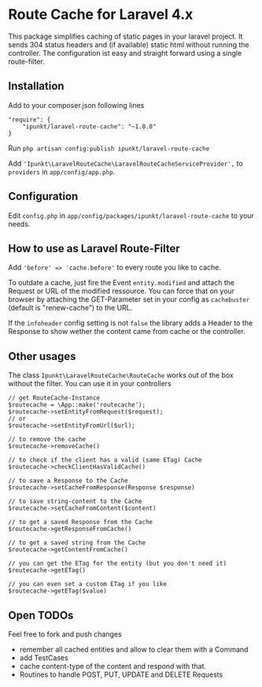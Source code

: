 # Route Cache for Laravel 4.x

This package simplifies caching of static pages in your laravel project. It sends 304 status headers and (if available) static html without running the controller. The configuration ist easy and straight forward using a single route-filter.

## Installation

Add to your composer.json following lines

	"require": {
		"ipunkt/laravel-route-cache": "~1.0.0"
	}

Run `php artisan config:publish ipunkt/laravel-route-cache`

Add `'Ipunkt\LaravelRouteCache\LaravelRouteCacheServiceProvider',` to `providers` in `app/config/app.php`.

## Configuration

Edit `config.php` in `app/config/packages/ipunkt/laravel-route-cache` to your needs.

## How to use as Laravel Route-Filter

Add `'before' => 'cache.before'` to every route you like to cache.

To outdate a cache, just fire the Event `entity.modified` and attach the Request or URL of the modified ressource. You can force that on your browser by attaching the GET-Parameter set in your config as `cachebuster` (default is "renew-cache") to the URL.

If the `infoheader` config setting is not `false` the library adds a Header to the Response to show wether the content came from cache or the controller.

## Other usages

The class `Ipunkt\LaravelRouteCache\RouteCache` works out of the box without the filter. You can use it in your controllers

	// get RouteCache-Instance
	$routecache = \App::make('routecache');
	$routecache->setEntityFromRequest($request);
	// or
	$routecache->setEntityFromUrl($url);
	
	// to remove the cache
	$routecache->removeCache()
	
	// to check if the client has a valid (same ETag) Cache
	$routecache->checkClientHasValidCache()
	
	// to save a Response to the Cache
	$routecache->setCacheFromResponse(Response $response)
	
	// to save string-content to the Cache
	$routecache->setCacheFromContent($content)
	
	// to get a saved Response from the Cache
	$routecache->getResponseFromCache()
	
	// to get a saved string from the Cache
	$routecache->getContentFromCache()
	
	// you can get the ETag for the entity (but you don't need it)
	$routecache->getETag()
	
	// you can even set a custom ETag if you like
	$routecache->getETag($value)

## Open TODOs
Feel free to fork and push changes
* remember all cached entities and allow to clear them with a Command
* add TestCases
* cache content-type of the content and respond with that.
* Routines to handle POST, PUT, UPDATE and DELETE Requests
